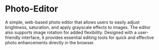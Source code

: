 # Photo-Editor
A simple, web-based photo editor that allows users to easily adjust brightness, saturation, and apply grayscale effects to images. The editor also supports image rotation for added flexibility. Designed with a user-friendly interface, it provides essential editing tools for quick and effective photo enhancements directly in the browser.

